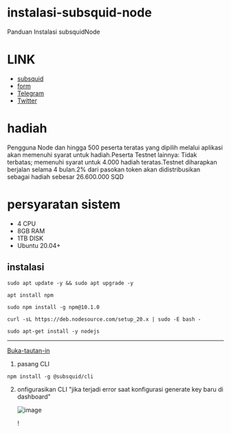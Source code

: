 # instalasi-subsquid-node
Panduan Instalasi subsquidNode
# LINK
* [subsquid](https://app.subsquid.io/squids/)
* [form](https://subsquid.deform.cc/testnetnodeapplication/)
* [Telegram](https://t.me/toglok0407)
* [Twitter](https://twitter.com/oogle04)

# hadiah

Pengguna Node dan hingga 500 peserta teratas yang dipilih melalui aplikasi akan memenuhi syarat untuk hadiah.Peserta Testnet lainnya: Tidak terbatas; memenuhi syarat untuk 4.000 hadiah teratas.Testnet diharapkan berjalan selama 4 bulan.2% dari pasokan token akan didistribusikan sebagai hadiah sebesar 26.600.000 SQD

# persyaratan sistem

* 4 CPU
* 8GB RAM
* 1TB DISK
* Ubuntu 20.04+

## instalasi

```shell
sudo apt update -y && sudo apt upgrade -y
```

```shell
apt install npm
```

```shell
sudo npm install -g npm@10.1.0
```

```shell
curl -sL https://deb.nodesource.com/setup_20.x | sudo -E bash -
```

```shell
sudo apt-get install -y nodejs
```

<hr>

[Buka-tautan-in](https://app.subsquid.io/squids/)

1. pasang CLI

```shell
npm install -g @subsquid/cli
```

2. onfigurasikan CLI  "jika terjadi error saat konfigurasi generate key baru di dashboard"

   ![image](https://github.com/herculessx/subsquidNode/assets/101635385/9836e6c9-805e-4740-9f84-2633189ef156)

   !
   
